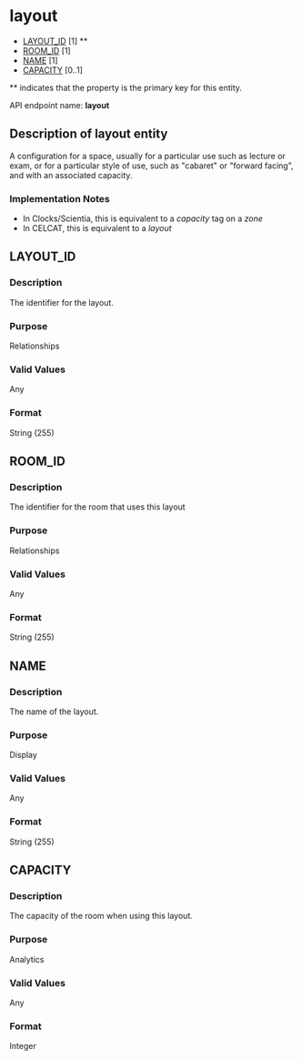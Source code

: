 # layout

* [LAYOUT_ID](#layout_id) [1] **
* [ROOM_ID](#room_id) [1]
* [NAME](#name) [1]
* [CAPACITY](#capacity) [0..1]

\** indicates that the property is the primary key for this entity.

API endpoint name: **layout**


## Description of layout entity
A configuration for a space, usually for a particular use such as lecture or exam, or for a particular style of use, such as "cabaret" or "forward facing", and with an associated capacity.

### Implementation Notes
* In Clocks/Scientia, this is equivalent to a _capacity_ tag on a _zone_
* In CELCAT, this is equivalent to a _layout_

## LAYOUT_ID
### Description
The identifier for the layout.

### Purpose
Relationships

### Valid Values
Any

### Format
String (255)

## ROOM_ID
### Description
The identifier for the room that uses this layout

### Purpose
Relationships

### Valid Values
Any

### Format
String (255)

## NAME
### Description
The name of the layout.

### Purpose
Display

### Valid Values
Any

### Format
String (255)

## CAPACITY
### Description
The capacity of the room when using this layout.

### Purpose
Analytics

### Valid Values
Any

### Format
Integer
